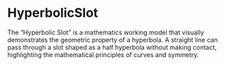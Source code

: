 # HyperbolicSlot
The “Hyperbolic Slot” is a mathematics working model that visually demonstrates the geometric property of a hyperbola. A straight line can pass through a slot shaped as a half hyperbola without making contact, highlighting the mathematical principles of curves and symmetry.
